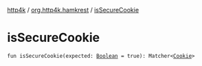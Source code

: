 [http4k](../index.md) / [org.http4k.hamkrest](index.md) / [isSecureCookie](./is-secure-cookie.md)

# isSecureCookie

`fun isSecureCookie(expected: `[`Boolean`](https://kotlinlang.org/api/latest/jvm/stdlib/kotlin/-boolean/index.html)` = true): Matcher<`[`Cookie`](../org.http4k.core.cookie/-cookie/index.md)`>`